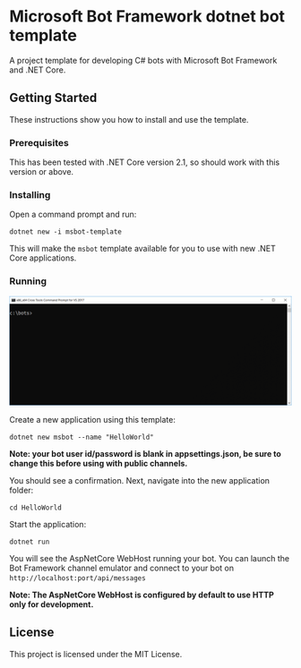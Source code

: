 # Microsoft Bot Framework dotnet bot template

A project template for developing C# bots with Microsoft Bot Framework and .NET Core.

## Getting Started

These instructions show you how to install and use the template.

### Prerequisites

This has been tested with .NET Core version 2.1, so should work with this version or above.

### Installing

Open a command prompt and run:

```
dotnet new -i msbot-template
```

This will make the `msbot` template available for you to use with new .NET Core applications.

### Running

![demo](msbot-template-demo.gif "demo")

Create a new application using this template:

```
dotnet new msbot --name "HelloWorld"
```

**Note: your bot user id/password is blank in appsettings.json, be sure to change this before using with public channels.**

You should see a confirmation. Next, navigate into the new application folder:

```
cd HelloWorld
```

Start the application:

```
dotnet run
```

You will see the AspNetCore WebHost running your bot. You can launch the Bot Framework channel emulator and connect to your bot on ```http://localhost:port/api/messages```

**Note: The AspNetCore WebHost is configured by default to use HTTP only for development.**


## License

This project is licensed under the MIT License.
